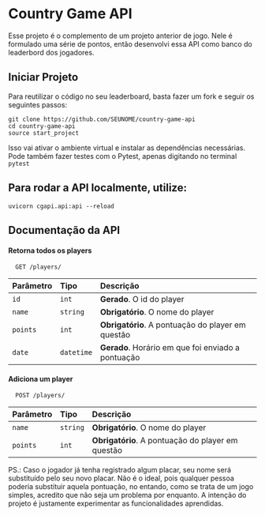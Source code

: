 
# Country Game API

Esse projeto é o complemento de um projeto anterior de jogo. Nele é formulado uma série de pontos, então desenvolvi essa API como banco do leaderbord dos jogadores.




## Iniciar Projeto

Para reutilizar o código no seu leaderboard, basta fazer um fork e seguir os seguintes passos:

```
git clone https://github.com/SEUNOME/country-game-api
cd country-game-api
source start_project
```

Isso vai ativar o ambiente virtual e instalar as dependências necessárias.
Pode também fazer testes com o Pytest, apenas digitando no terminal `pytest`

## Para rodar a API localmente, utilize:
`uvicorn cgapi.api:api --reload`
## Documentação da API

#### Retorna todos os players

```http
  GET /players/
```
| Parâmetro   | Tipo       | Descrição                                   |
| :---------- | :--------- | :------------------------------------------ |
| `id`      | `int` | **Gerado**. O id do player |
| `name`      | `string` | **Obrigatório**. O nome do player |
| `points`      | `int` | **Obrigatório**. A pontuação do player em questão |
| `date`      | `datetime` | **Gerado**. Horário em que foi enviado a pontuação |

#### Adiciona um player

```http
  POST /players/
```

| Parâmetro   | Tipo       | Descrição                                   |
| :---------- | :--------- | :------------------------------------------ |
| `name`      | `string` | **Obrigatório**. O nome do player |
| `points`      | `int` | **Obrigatório**. A pontuação do player em questão |

PS.: Caso o jogador já tenha registrado algum placar, seu nome será substituído pelo seu novo placar. Não é o ideal, pois qualquer pessoa poderia substituir aquela pontuação, no entando, como se trata de um jogo simples, acredito que não seja um problema por enquanto. A intenção do projeto é justamente experimentar as funcionalidades aprendidas.
